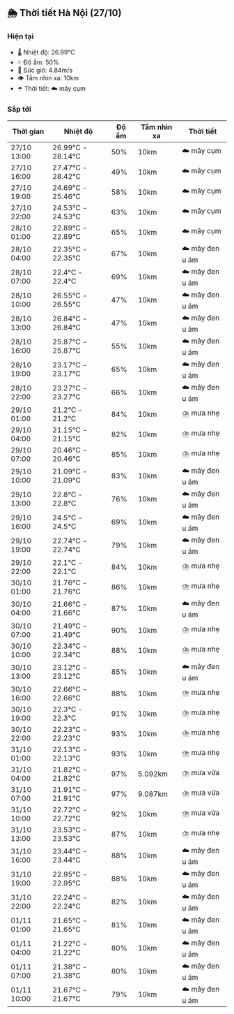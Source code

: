 ## 🌦️ Thời tiết Hà Nội (27/10)

### Hiện tại

- 🌡️ Nhiệt độ: 26.99℃
- 💦 Độ ẩm: 50%
- 💨 Sức gió: 4.84m/s
- 👁️ Tầm nhìn xa: 10km
- ☂️ Thời tiết: ☁️ mây cụm

### Sắp tới

| Thời gian | Nhiệt độ | Độ ẩm | Tầm nhìn xa | Thời tiết |
| --- | --- | --- | --- | --- |
| 27/10 13:00 | 26.99℃ - 28.14℃ | 50% | 10km | ☁️ mây cụm |
| 27/10 16:00 | 27.47℃ - 28.42℃ | 49% | 10km | ☁️ mây cụm |
| 27/10 19:00 | 24.69℃ - 25.46℃ | 58% | 10km | ☁️ mây cụm |
| 27/10 22:00 | 24.53℃ - 24.53℃ | 63% | 10km | ☁️ mây cụm |
| 28/10 01:00 | 22.89℃ - 22.89℃ | 65% | 10km | ☁️ mây cụm |
| 28/10 04:00 | 22.35℃ - 22.35℃ | 67% | 10km | ☁️ mây đen u ám |
| 28/10 07:00 | 22.4℃ - 22.4℃ | 69% | 10km | ☁️ mây đen u ám |
| 28/10 10:00 | 26.55℃ - 26.55℃ | 47% | 10km | ☁️ mây đen u ám |
| 28/10 13:00 | 26.84℃ - 26.84℃ | 47% | 10km | ☁️ mây đen u ám |
| 28/10 16:00 | 25.87℃ - 25.87℃ | 55% | 10km | ☁️ mây đen u ám |
| 28/10 19:00 | 23.17℃ - 23.17℃ | 65% | 10km | ☁️ mây đen u ám |
| 28/10 22:00 | 23.27℃ - 23.27℃ | 66% | 10km | ☁️ mây đen u ám |
| 29/10 01:00 | 21.2℃ - 21.2℃ | 84% | 10km | ⛈️ mưa nhẹ |
| 29/10 04:00 | 21.15℃ - 21.15℃ | 82% | 10km | ⛈️ mưa nhẹ |
| 29/10 07:00 | 20.46℃ - 20.46℃ | 85% | 10km | ⛈️ mưa nhẹ |
| 29/10 10:00 | 21.09℃ - 21.09℃ | 83% | 10km | ☁️ mây đen u ám |
| 29/10 13:00 | 22.8℃ - 22.8℃ | 76% | 10km | ☁️ mây đen u ám |
| 29/10 16:00 | 24.5℃ - 24.5℃ | 69% | 10km | ☁️ mây đen u ám |
| 29/10 19:00 | 22.74℃ - 22.74℃ | 79% | 10km | ☁️ mây đen u ám |
| 29/10 22:00 | 22.1℃ - 22.1℃ | 84% | 10km | ⛈️ mưa nhẹ |
| 30/10 01:00 | 21.76℃ - 21.76℃ | 86% | 10km | ⛈️ mưa nhẹ |
| 30/10 04:00 | 21.66℃ - 21.66℃ | 87% | 10km | ☁️ mây đen u ám |
| 30/10 07:00 | 21.49℃ - 21.49℃ | 90% | 10km | ⛈️ mưa nhẹ |
| 30/10 10:00 | 22.34℃ - 22.34℃ | 88% | 10km | ⛈️ mưa nhẹ |
| 30/10 13:00 | 23.12℃ - 23.12℃ | 85% | 10km | ☁️ mây đen u ám |
| 30/10 16:00 | 22.66℃ - 22.66℃ | 88% | 10km | ⛈️ mưa nhẹ |
| 30/10 19:00 | 22.3℃ - 22.3℃ | 91% | 10km | ⛈️ mưa nhẹ |
| 30/10 22:00 | 22.23℃ - 22.23℃ | 93% | 10km | ⛈️ mưa nhẹ |
| 31/10 01:00 | 22.13℃ - 22.13℃ | 93% | 10km | ⛈️ mưa nhẹ |
| 31/10 04:00 | 21.82℃ - 21.82℃ | 97% | 5.092km | ⛈️ mưa vừa |
| 31/10 07:00 | 21.91℃ - 21.91℃ | 97% | 9.087km | ⛈️ mưa vừa |
| 31/10 10:00 | 22.72℃ - 22.72℃ | 92% | 10km | ⛈️ mưa vừa |
| 31/10 13:00 | 23.53℃ - 23.53℃ | 87% | 10km | ⛈️ mưa nhẹ |
| 31/10 16:00 | 23.44℃ - 23.44℃ | 88% | 10km | ☁️ mây đen u ám |
| 31/10 19:00 | 22.95℃ - 22.95℃ | 88% | 10km | ☁️ mây đen u ám |
| 31/10 22:00 | 22.24℃ - 22.24℃ | 82% | 10km | ☁️ mây đen u ám |
| 01/11 01:00 | 21.65℃ - 21.65℃ | 81% | 10km | ☁️ mây đen u ám |
| 01/11 04:00 | 21.22℃ - 21.22℃ | 80% | 10km | ☁️ mây đen u ám |
| 01/11 07:00 | 21.38℃ - 21.38℃ | 80% | 10km | ☁️ mây đen u ám |
| 01/11 10:00 | 21.67℃ - 21.67℃ | 79% | 10km | ☁️ mây đen u ám |
